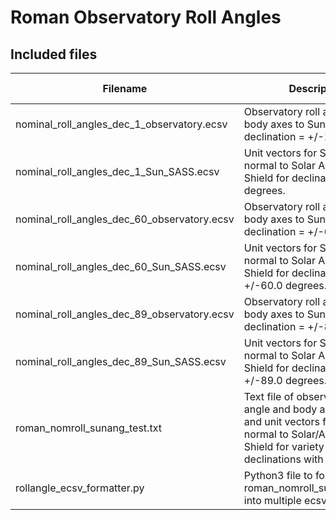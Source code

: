 # Roman Observatory Roll Angles

## Included files

| Filename                                    | Description                                                                                                                                                    | Last Updated |
|---------------------------------------------|----------------------------------------------------------------------------------------------------------------------------------------------------------------|--------------|
| nominal_roll_angles_dec_1_observatory.ecsv  | Observatory roll angle and body axes to Sun angles for declination = +/-1.0 degrees.                                                                           | 2023-Dec-10  |
| nominal_roll_angles_dec_1_Sun_SASS.ecsv     | Unit vectors for Sun and normal to Solar Array/Sun Shield for declination = +/-1.0 degrees.                                                                    | 2023-Dec-10  |
| nominal_roll_angles_dec_60_observatory.ecsv | Observatory roll angle and body axes to Sun angles for declination = +/-60.0 degrees.                                                                          | 2023-Dec-10  |
| nominal_roll_angles_dec_60_Sun_SASS.ecsv    | Unit vectors for Sun and normal to Solar Array/Sun Shield for declination = +/-60.0 degrees.                                                                   | 2023-Dec-10  |
| nominal_roll_angles_dec_89_observatory.ecsv | Observatory roll angle and body axes to Sun angles for declination = +/-89.0 degrees.                                                                          | 2023-Dec-10  |
| nominal_roll_angles_dec_89_Sun_SASS.ecsv    | Unit vectors for Sun and normal to Solar Array/Sun Shield for declination = +/-89.0 degrees.                                                                   | 2023-Dec-10  |
| roman_nomroll_sunang_test.txt               | Text file of observatory roll angle and body axes to Sun and unit vectors for Sun and normal to Solar/Array/Sun Shield for variety of declinations with RA=90. | 2023-Dec-10  |
| rollangle_ecsv_formatter.py                 | Python3 file to format roman_nomroll_sunang_test.txt into multiple ecsv files                                                                                  | 2023-Aug-05  |
